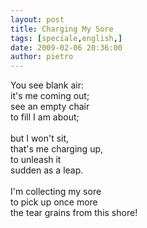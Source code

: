 ```yaml
---
layout: post
title: Charging My Sore
tags: [speciale,english,]
date: 2009-02-06 20:36:00
author: pietro
---
```

You see blank air:<br/>it's me coming out;<br/>see an empty chair<br/>to fill I am about;<br/><br/>but I won't sit,<br/>that's me charging up,<br/>to unleash it<br/>sudden as a leap.<br/><br/>I'm collecting my sore<br/>to pick up once more<br/>the tear grains from this shore!
